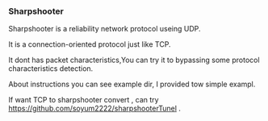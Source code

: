 
### Sharpshooter

Sharpshooter is a reliability network protocol useing UDP.
    
It is a connection-oriented protocol just like TCP.
    
It dont has packet characteristics,You can try it to bypassing some protocol characteristics detection.
    
About instructions you can see example dir, I provided tow simple exampl.
    
If want TCP to sharpshooter convert , can try https://github.com/soyum2222/sharpshooterTunel .
    

